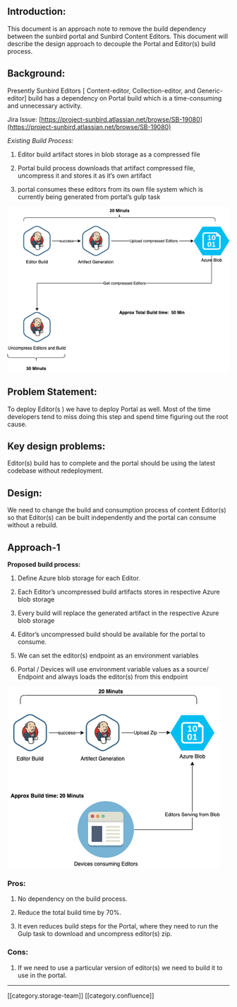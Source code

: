 
## Introduction:
This document is an approach note to remove the build dependency between the sunbird portal and Sunbird Content Editors. This document will describe the design approach to decouple the Portal and Editor(s)  build process.    


## Background:
Presently Sunbird Editors \[ Content-editor, Collection-editor, and Generic-editor] build has a dependency on Portal build which is a time-consuming and unnecessary activity. 

Jira Issue: [https://project-sunbird.atlassian.net/browse/SB-19080](https://project-sunbird.atlassian.net/browse/SB-19080)



 _Existing Build Process:_ 
1. Editor build artifact stores in blob storage as a compressed file 


1. Portal build process downloads that artifact compressed file, uncompress it and stores it as it’s own artifact 


1. portal consumes these editors from its own file system which is currently being generated from portal’s gulp task 



![](images/storage/Untitled%20Diagram%20(1).png)


## Problem Statement:
To deploy Editor(s )  we have to deploy Portal as well. Most of the time developers tend to miss doing this step and spend time figuring out the root cause. 


## Key design problems:
Editor(s) build has to complete and the portal should be using the latest codebase without redeployment. 


## Design:  
We need to change the build and consumption process of content Editor(s) so that Editor(s) can be built independently and the portal can consume without a rebuild.


## Approach-1
 **Proposed build process:** 


1. Define Azure blob storage for each Editor.


1. Each Editor’s uncompressed build artifacts stores in respective Azure blob storage


1. Every build will replace the generated artifact in the respective Azure blob storage 


1. Editor’s uncompressed build should be available for the portal to consume.


1. We can set the editor(s) endpoint as an environment variables  


1. Portal / Devices will use environment variable values as a source/ Endpoint  and always loads the editor(s) from this endpoint



![](images/storage/Untitled%20Diagram%20(2).png)
### Pros: 

1. No dependency on the build process.


1. Reduce the total build time by 70%.


1. It even reduces build steps for the Portal,  where they need to run the Gulp task to download and uncompress editor(s) zip.




### Cons: 

1. If we need to use a particular version of editor(s) we need to build it to use in the portal.







*****

[[category.storage-team]] 
[[category.confluence]] 
